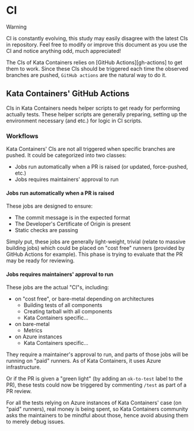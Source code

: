 # CI

> [!WARNING]
> CI is constantly evolving, this study may easily disagree
> with the latest CIs in repository. Feel free to modify or
> improve this document as you use the CI and notice
> anything odd, much appreciated!

The CIs of Kata Containers relies on [GitHub Actions][gh-actions] to get them to work. Since these CIs should be triggered each time the observed branches are pushed, `GitHub actions` are the natural way to do it.

## Kata Containers' GitHub Actions

CIs in Kata Containers needs helper scripts to get ready for performing actually tests. These helper scripts are generally preparing, setting up the environment necessary (and etc.) for logic in CI scripts.

### Workflows

Kata Containers' CIs are not all triggered when specific branches are pushed. It could be categorized into two classes:

- Jobs run automatically when a PR is raised (or updated, force-pushed, etc.)
- Jobs requires maintainers' approval to run

#### Jobs run automatically when a PR is raised

These jobs are designed to ensure:

- The commit message is in the expected format
- The Developer's Certificate of Origin is present
- Static checks are passing

Simply put, these jobs are generally light-weight, trivial (relate to massive building jobs) which could be placed on "cost free" runners (provided by GitHub Actions for example). This phase is trying to evaluate that the PR may be ready for reviewing.

#### Jobs requires maintainers' approval to run

These jobs are the actual "CI"s, including:

- on "cost free", or bare-metal depending on architectures
  - Building tests of all components
  - Creating tarball with all components
  - Kata Containers specific...
- on bare-metal
  - Metrics
- on Azure instances
  - Kata Containers specific...

They require a maintainer's approval to run, and parts of those jobs will be running on "paid" runners. As of Kata Containers, it uses Azure infrastructure.

Or if the PR is given a "green light" (by adding an `ok-to-test` label to the PR), these tests could now be triggered by commenting `/test` as part of a PR review.

For all the tests relying on Azure instances of Kata Containers' case (on "paid" runners), real money is being spent, so Kata Containers community asks the maintainers to be mindful about those, hence avoid abusing them to merely debug issues.
